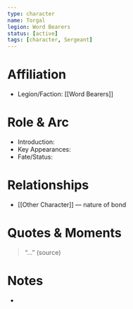 ```yaml
---
type: character
name: Torgal
legion: Word Bearers
status: [active]
tags: [character, Sergeant]
---
```

# Affiliation
- Legion/Faction: [[Word Bearers]]

# Role & Arc
- Introduction:  
- Key Appearances:  
- Fate/Status:  

# Relationships
- [[Other Character]] — nature of bond

# Quotes & Moments
> “...” (source)

# Notes
-
